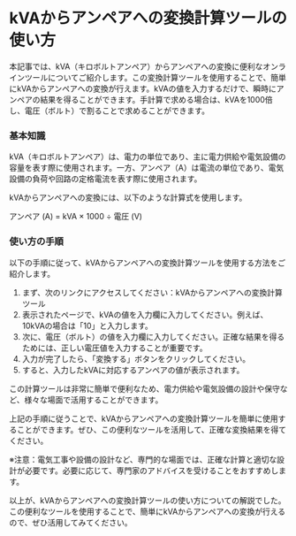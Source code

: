 kVAからアンペアへの変換計算ツールの使い方
======================

本記事では、kVA（キロボルトアンペア）からアンペアへの変換に便利なオンラインツールについてご紹介します。この変換計算ツールを使用することで、簡単にkVAからアンペアへの変換が行えます。kVAの値を入力するだけで、瞬時にアンペアの結果を得ることができます。手計算で求める場合は、kVAを1000倍し、電圧（ボルト）で割ることで求めることができます。

### 基本知識

kVA（キロボルトアンペア）は、電力の単位であり、主に電力供給や電気設備の容量を表す際に使用されます。一方、アンペア（A）は電流の単位であり、電気設備の負荷や回路の定格電流を表す際に使用されます。

kVAからアンペアへの変換には、以下のような計算式を使用します。

アンペア (A) = kVA × 1000 ÷ 電圧 (V)

### 使い方の手順

以下の手順に従って、kVAからアンペアへの変換計算ツールを使用する方法をご紹介します。

1. まず、次のリンクにアクセスしてください：kVAからアンペアへの変換計算ツール
2. 表示されたページで、kVAの値を入力欄に入力してください。例えば、10kVAの場合は「10」と入力します。
3. 次に、電圧（ボルト）の値を入力欄に入力してください。正確な結果を得るためには、正しい電圧値を入力することが重要です。
4. 入力が完了したら、「変換する」ボタンをクリックしてください。
5. すると、入力したkVAに対応するアンペアの値が表示されます。

この計算ツールは非常に簡単で便利なため、電力供給や電気設備の設計や保守など、様々な場面で活用することができます。

上記の手順に従うことで、kVAからアンペアへの変換計算ツールを簡単に使用することができます。ぜひ、この便利なツールを活用して、正確な変換結果を得てください。

※注意：電気工事や設備の設計など、専門的な場面では、正確な計算と適切な設計が必要です。必要に応じて、専門家のアドバイスを受けることをおすすめします。

以上が、kVAからアンペアへの変換計算ツールの使い方についての解説でした。この便利なツールを使用することで、簡単にkVAからアンペアへの変換が行えるので、ぜひ活用してみてください。